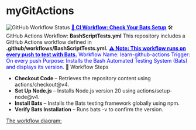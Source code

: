 # myGitActions
![GitHub Workflow Status](https://img.shields.io/github/actions/workflow/status/DaniaAlSafadi/myGitActions/BashScriptTests.yml?branch=main)
<span style="color:blue"><u><strong>🚀 CI Workflow: Check Your Bats Setup</strong></u></span>
🛠 GitHub Actions Workflow: **BashScriptTests.yml**
This repository includes a GitHub Actions workflow defined in **.github/workflows/BashScriptTests.yml.** <span style="color:blue"><u><strong>⚠️ Note: This workflow runs on every push to test with Bats.</strong></u></span>
<span style="color:blue">Workflow Name: learn-github-actions</span>
<span style="color:blue">Trigger: On every push</span>
<span style="color:blue">Purpose: Installs the Bash Automated Testing System (Bats) and displays its version.</span>
🔄 Workflow Steps
- **Checkout Code** – Retrieves the repository content using actions/checkout@v4.
- **Set Up Node.js** – Installs Node.js version 20 using actions/setup-node@v4.
- **Install Bats** – Installs the Bats testing framework globally using npm.
- **Verify Bats Installation** – Runs bats -v to confirm the version.

<u>The workflow diagram:</u>
